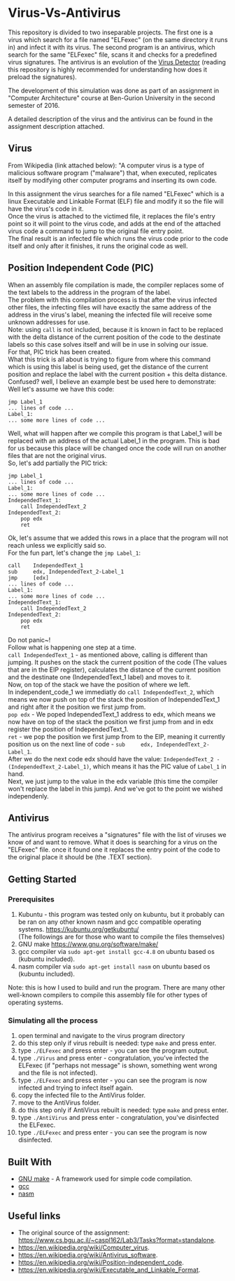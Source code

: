 # Virus-Vs-Antivirus

This repository is divided to two inseparable projects.
The first one is a virus which search for a file named "ELFexec" (on the same directory it runs in) and infect it with its virus.
The second program is an antivirus, which search for the same "ELFexec" file, scans it and checks for a predefined virus signatures.
The antivirus is an evolution of the [Virus Detector](https://github.com/avivmag/Virus-Detector) (reading this repository is highly recommended for understanding how does it preload the signatures).

The development of this simulation was done as part of an assignment in "Computer Architecture" course at Ben-Gurion University in the second semester of 2016.

A detailed description of the virus and the antivirus can be found in the assignment description attached.

## Virus

From Wikipedia (link attached below): "A computer virus is a type of malicious software program ("malware") that, when executed, replicates itself by modifying other computer programs and inserting its own code.

In this assignment the virus searches for a file named "ELFexec" which is a linux Executable and Linkable Format (ELF) file and modify it so the file will have the virus's code in it.</br>
Once the virus is attached to the victimed file, it replaces the file's entry point so it will point to the virus code, and adds at the end of the attached virus code a command to jump to the original file entry point.</br>
The final result is an infected file which runs the virus code prior to the code itself and only after it finishes, it runs the original code as well.

## Position Independent Code (PIC)

When an assembly file compilation is made, the compiler replaces some of the text labels to the address in the program of the label.</br>
The problem with this compilation process is that after the virus infected other files, the infecting files will have exactly the same address of the address in the virus's label, meaning the infected file will receive some unknown addresses for use.</br>
Note: using `call` is not included, because it is known in fact to be replaced with the delta distance of the current position of the code to the destinate labels so this case solves itself and will be in use in solving our issue.</br>
For that, PIC trick has been created.</br>
What this trick is all about is trying to figure from where this command which is using this label is being used, get the distance of the current position and replace the label with the current position + this delta distance.</br>
Confused? well, I believe an example best be used here to demonstrate:</br>
Well let's assume we have this code:
```
jmp Label_1
... lines of code ...
Label_1:
... some more lines of code ...
```
Well, what will happen after we compile this program is that Label_1 will be replaced with an address of the actual Label_1 in the program. This is bad for us because this place will be changed once the code will run on another files that are not the original virus.</br>
So, let's add partially the PIC trick:
```
jmp Label_1
... lines of code ...
Label_1:
... some more lines of code ...
IndependedText_1:
	call IndependedText_2
IndependedText_2:
	pop edx
	ret
```
Ok, let's assume that we added this rows in a place that the program will not reach unless we explicitly said so.</br>
For the fun part, let's change the `jmp Label_1`:
```
call 	IndependedText_1
sub 	edx, IndependedText_2-Label_1
jmp 	[edx]
... lines of code ...
Label_1:
... some more lines of code ...
IndependedText_1:
	call IndependedText_2
IndependedText_2:
	pop edx
	ret
```
Do not panic~!</br>
Follow what is happening one step at a time.</br>
`call IndependedText_1` - as mentioned above, calling is different than jumping. It pushes on the stack the current position of the code (The values that are in the EIP register), calculates the distance of the current position and the destinate one (IndependedText_1 label) and moves to it.</br>
Now, on top of the stack we have the position of where we left.</br>
In independent_code_1 we immediatly do `call IndependedText_2`, which means we now push on top of the stack the position of IndependedText_1 and right after it the position we first jump from.</br>
`pop edx` - We poped IndependedText_1 address to edx, which means we now have on top of the stack the position we first jump from and in edx register the position of IndependedText_1.</br>
`ret` - we pop the position we first jump from to the EIP, meaning it currently position us on the next line of code - `sub 	edx, IndependedText_2-Label_1`.</br>
After we do the next code edx should have the value: `IndependedText_2 - (IndependedText_2-Label_1)`, which means it has the PIC value of `Label_1` in hand.</br>
Next, we just jump to the value in the edx variable (this time the compiler won't replace the label in this jump). And we've got to the point we wished independenly.

## Antivirus

The antivirus program receives a "signatures" file with the list of viruses we know of and want to remove. What it does is searching for a virus on the "ELFexec" file. once it found one it replaces the entry point of the code to the original place it should be (the .TEXT section). 

## Getting Started
### Prerequisites

1. Kubuntu - this program was tested only on kubuntu, but it probably can be ran on any other known nasm and gcc compatible operating systems.
	https://kubuntu.org/getkubuntu/</br>
(The followings are for those who want to compile the files themselves)
2. GNU make
	https://www.gnu.org/software/make/
3. gcc compiler
	via ```sudo apt-get install gcc-4.8``` on ubuntu based os (kubuntu included).
4. nasm compiler 
	via ```sudo apt-get install nasm``` on ubuntu based os (kubuntu included).
	
Note: this is how I used to build and run the program. There are many other well-known compilers to compile this assembly file for other types of operating systems.

### Simulating all the process

1. open terminal and navigate to the virus program directory
2. do this step only if virus rebuilt is needed: type `make` and press enter.
3. type `./ELFexec` and press enter - you can see the program output.
4. type `./Virus` and press enter - congratulation, you've infected the ELFexec (if "perhaps not message" is shown, something went wrong and the file is not infected).
5. type `./ELFexec` and press enter - you can see the program is now infected and trying to infect itself again.
5. copy the infected file to the AntiVirus folder.
6. move to the AntiVirus folder.
7. do this step only if AntiVirus rebuilt is needed: type `make` and press enter.
8. type `./AntiVirus` and press enter - congratulation, you've disinfected the ELFexec.
9. type `./ELFexec` and press enter - you can see the program is now disinfected.

## Built With

* [GNU make](https://www.gnu.org/software/make/) - A framework used for simple code compilation.
* [gcc](https://gcc.gnu.org/)
* [nasm](http://www.nasm.us/)

## Useful links

* The original source of the assignment: https://www.cs.bgu.ac.il/~caspl162/Lab3/Tasks?format=standalone.
* https://en.wikipedia.org/wiki/Computer_virus.
* https://en.wikipedia.org/wiki/Antivirus_software.
* https://en.wikipedia.org/wiki/Position-independent_code.
* https://en.wikipedia.org/wiki/Executable_and_Linkable_Format.
